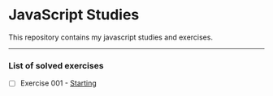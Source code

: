 # JavaScript Studies
This repository contains my javascript studies and exercises.

---

### List of solved exercises
- [ ] Exercise 001 - [Starting](https://github.com/diegocrivelaro/studying_javaScript/0.0-Exercise/001)
